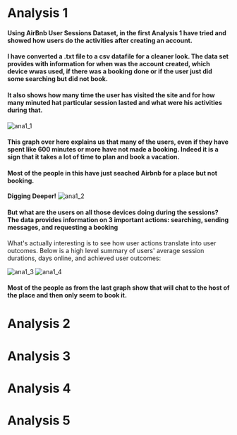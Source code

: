 # Analysis 1

#### Using **AirBnb** User Sessions Dataset, in the first Analysis 1 have tried and showed how users do the activities after creating an account. 

#### I have converted a .txt file to a csv datafile for a cleaner look. The data set provides with information for when was the account created, which device wwas used, if there was a booking done or if the user just did some searching but did not book.
#### It also shows how many time the user has visited the site and for how many minuted hat particular session lasted and what were his activities during that.

![ana1_1](https://cloud.githubusercontent.com/assets/25597919/25309501/2f5180d8-279d-11e7-8a69-1dc9a240b57a.JPG)
#### This graph over here explains us that many of the users, even if they have spent like 600 minutes or more have not made a booking. Indeed it is a sign that it takes a lot of time to plan and book a vacation.
#### Most of the people in this have just seached Airbnb for a place but not booking.

**Digging Deeper!**
![ana1_2](https://cloud.githubusercontent.com/assets/25597919/25309551/4d94d652-279e-11e7-8e64-b563ce0bf390.JPG)

#### But what are the users on all those devices doing during the sessions? The data provides information on 3 important actions: searching, sending messages, and requesting a booking

What's actually interesting is to see how user actions translate into user outcomes. Below is a high level summary of users' average session durations, days online, and achieved user outcomes:

![ana1_3](https://cloud.githubusercontent.com/assets/25597919/25309563/aad33156-279e-11e7-9aee-f64eeeac8fc0.JPG)
![ana1_4](https://cloud.githubusercontent.com/assets/25597919/25309564/aad44ca8-279e-11e7-9710-084d4d4d1c1e.JPG)

 #### Most of the people as from the last graph show that will chat to the host of the place and then only seem to book it.





# Analysis 2
# Analysis 3
# Analysis 4
# Analysis 5
